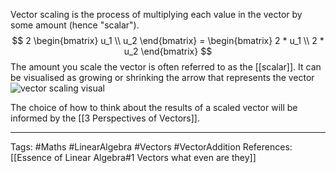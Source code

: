 Vector scaling is the process of multiplying each value in the vector by some amount (hence "scalar").
$$ 2 \begin{bmatrix} u_1 \\ u_2 \end{bmatrix} = \begin{bmatrix} 2 * u_1 \\ 2 * u_2 \end{bmatrix}  $$
The amount you scale the vector is often referred to as the [[scalar]].
It can be visualised as growing or shrinking the arrow that represents the vector
 ![vector scaling visual](vector-scaling-visual.png)
 
The choice of how to think about the results of a scaled vector will be informed by the [[3 Perspectives of Vectors]].

---

Tags: #Maths #LinearAlgebra #Vectors #VectorAddition
References: [[Essence of Linear Algebra#1 Vectors what even are they]]